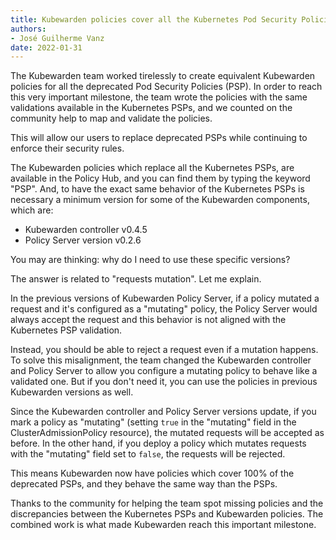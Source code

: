 ```yaml
---
title: Kubewarden policies cover all the Kubernetes Pod Security Policies.
authors:
- José Guilherme Vanz
date: 2022-01-31
---
```


The Kubewarden team worked tirelessly to create equivalent Kubewarden policies
for all the deprecated Pod Security Policies (PSP). In order to reach this very
important milestone, the team wrote the policies with the same validations
available in the Kubernetes PSPs, and we counted on the community help to map
and validate the policies.

This will allow our users to replace deprecated PSPs while continuing to enforce
their security rules.

The Kubewarden policies which replace all the Kubernetes PSPs, are available
in the Policy Hub, and you can find them by typing the keyword "PSP". And, to
have the exact same behavior of the Kubernetes PSPs is necessary a minimum version
for some of the Kubewarden components, which are:
- Kubewarden controller v0.4.5
- Policy Server version v0.2.6

You may are thinking: why do I need to use these specific versions?

The answer is related to "requests mutation". Let me explain.

In the previous versions of Kubewarden Policy Server, if a policy mutated a
request and it's configured as a "mutating" policy, the Policy Server would
always accept the request and this behavior is not aligned with the Kubernetes
PSP validation.

Instead, you should be able to reject a request even if a mutation happens.
To solve this misalignment, the team changed the Kubewarden controller and
Policy Server to allow you configure a mutating policy to behave like a
validated one. But if you don't need it, you can use the policies in previous
Kubewarden versions as well.

Since the Kubewarden controller and Policy Server versions update, if you mark
a policy as "mutating" (setting `true` in the "mutating" field in the
ClusterAdmissionPolicy resource), the mutated requests will be accepted as before.
In the other hand, if you deploy a policy which mutates requests with the
"mutating" field set to `false`, the requests will be rejected.

This means Kubewarden now have policies which cover 100% of the deprecated PSPs,
and they behave the same way than the PSPs.

Thanks to the community for helping the team spot missing policies and the
discrepancies between the Kubernetes PSPs and Kubewarden policies. The combined
work is what made Kubewarden reach this important milestone.

